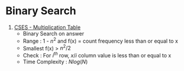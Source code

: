 # Binary Search

1. [CSES - Multiplication Table](https://cses.fi/problemset/task/2422)
    - Binary Search on answer
    - Range : 1 - $n^2$ and f(x) = count frequency less than or equal to x
    - Smallest f(x) > $n^2/2$
    - Check : For $i^{th}$ row, $x/i$ column value is less than or equal to x
    - Time Complexity : $Nlog(N)$